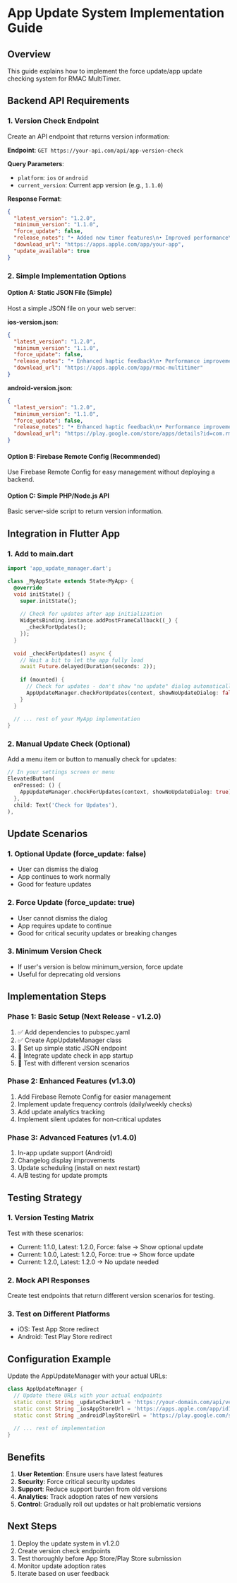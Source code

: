 # App Update System Implementation Guide

## Overview
This guide explains how to implement the force update/app update checking system for RMAC MultiTimer.

## Backend API Requirements

### 1. Version Check Endpoint

Create an API endpoint that returns version information:

**Endpoint**: `GET https://your-api.com/api/app-version-check`

**Query Parameters**:
- `platform`: `ios` or `android`
- `current_version`: Current app version (e.g., `1.1.0`)

**Response Format**:
```json
{
  "latest_version": "1.2.0",
  "minimum_version": "1.1.0",
  "force_update": false,
  "release_notes": "• Added new timer features\n• Improved performance\n• Bug fixes",
  "download_url": "https://apps.apple.com/app/your-app",
  "update_available": true
}
```

### 2. Simple Implementation Options

#### Option A: Static JSON File (Simple)
Host a simple JSON file on your web server:

**ios-version.json**:
```json
{
  "latest_version": "1.2.0",
  "minimum_version": "1.1.0",
  "force_update": false,
  "release_notes": "• Enhanced haptic feedback\n• Performance improvements\n• Bug fixes",
  "download_url": "https://apps.apple.com/app/rmac-multitimer"
}
```

**android-version.json**:
```json
{
  "latest_version": "1.2.0",
  "minimum_version": "1.1.0",
  "force_update": false,
  "release_notes": "• Enhanced haptic feedback\n• Performance improvements\n• Bug fixes",
  "download_url": "https://play.google.com/store/apps/details?id=com.rmac.multitimer"
}
```

#### Option B: Firebase Remote Config (Recommended)
Use Firebase Remote Config for easy management without deploying a backend.

#### Option C: Simple PHP/Node.js API
Basic server-side script to return version information.

## Integration in Flutter App

### 1. Add to main.dart

```dart
import 'app_update_manager.dart';

class _MyAppState extends State<MyApp> {
  @override
  void initState() {
    super.initState();
    
    // Check for updates after app initialization
    WidgetsBinding.instance.addPostFrameCallback((_) {
      _checkForUpdates();
    });
  }
  
  void _checkForUpdates() async {
    // Wait a bit to let the app fully load
    await Future.delayed(Duration(seconds: 2));
    
    if (mounted) {
      // Check for updates - don't show "no update" dialog automatically
      AppUpdateManager.checkForUpdates(context, showNoUpdateDialog: false);
    }
  }
  
  // ... rest of your MyApp implementation
}
```

### 2. Manual Update Check (Optional)

Add a menu item or button to manually check for updates:

```dart
// In your settings screen or menu
ElevatedButton(
  onPressed: () {
    AppUpdateManager.checkForUpdates(context, showNoUpdateDialog: true);
  },
  child: Text('Check for Updates'),
),
```

## Update Scenarios

### 1. Optional Update (force_update: false)
- User can dismiss the dialog
- App continues to work normally
- Good for feature updates

### 2. Force Update (force_update: true)
- User cannot dismiss the dialog
- App requires update to continue
- Good for critical security updates or breaking changes

### 3. Minimum Version Check
- If user's version is below minimum_version, force update
- Useful for deprecating old versions

## Implementation Steps

### Phase 1: Basic Setup (Next Release - v1.2.0)
1. ✅ Add dependencies to pubspec.yaml
2. ✅ Create AppUpdateManager class
3. 🔄 Set up simple static JSON endpoint
4. 🔄 Integrate update check in app startup
5. 🔄 Test with different version scenarios

### Phase 2: Enhanced Features (v1.3.0)
1. Add Firebase Remote Config for easier management
2. Implement update frequency controls (daily/weekly checks)
3. Add update analytics tracking
4. Implement silent updates for non-critical updates

### Phase 3: Advanced Features (v1.4.0)
1. In-app update support (Android)
2. Changelog display improvements
3. Update scheduling (install on next restart)
4. A/B testing for update prompts

## Testing Strategy

### 1. Version Testing Matrix
Test with these scenarios:
- Current: 1.1.0, Latest: 1.2.0, Force: false → Show optional update
- Current: 1.0.0, Latest: 1.2.0, Force: true → Show force update
- Current: 1.2.0, Latest: 1.2.0 → No update needed

### 2. Mock API Responses
Create test endpoints that return different version scenarios for testing.

### 3. Test on Different Platforms
- iOS: Test App Store redirect
- Android: Test Play Store redirect

## Configuration Example

Update the AppUpdateManager with your actual URLs:

```dart
class AppUpdateManager {
  // Update these URLs with your actual endpoints
  static const String _updateCheckUrl = 'https://your-domain.com/api/version-check';
  static const String _iosAppStoreUrl = 'https://apps.apple.com/app/id1234567890';
  static const String _androidPlayStoreUrl = 'https://play.google.com/store/apps/details?id=com.rmac.multitimer';
  
  // ... rest of implementation
}
```

## Benefits

1. **User Retention**: Ensure users have latest features
2. **Security**: Force critical security updates
3. **Support**: Reduce support burden from old versions
4. **Analytics**: Track adoption rates of new versions
5. **Control**: Gradually roll out updates or halt problematic versions

## Next Steps

1. Deploy the update system in v1.2.0
2. Create version check endpoints
3. Test thoroughly before App Store/Play Store submission
4. Monitor update adoption rates
5. Iterate based on user feedback
